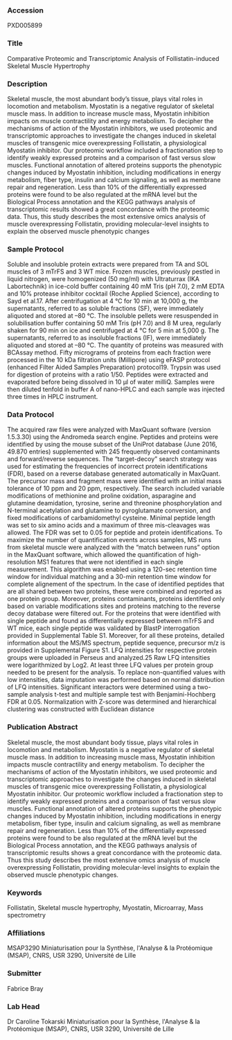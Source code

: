 ### Accession
PXD005899

### Title
Comparative Proteomic and Transcriptomic Analysis of Follistatin-induced Skeletal Muscle Hypertrophy

### Description
Skeletal muscle, the most abundant body’s tissue, plays vital roles in locomotion and metabolism. Myostatin is a negative regulator of skeletal muscle mass. In addition to increase muscle mass, Myostatin inhibition impacts on muscle contractility and energy metabolism. To decipher the mechanisms of action of the Myostatin inhibitors, we used proteomic and transcriptomic approaches to investigate the changes induced in skeletal muscles of transgenic mice overexpressing Follistatin, a physiological Myostatin inhibitor. Our proteomic workflow included a fractionation step to identify weakly expressed proteins and a comparison of fast versus slow muscles. Functional annotation of altered proteins supports the phenotypic changes induced by Myostatin inhibition, including modifications in energy metabolism, fiber type, insulin and calcium signaling, as well as membrane repair and regeneration. Less than 10% of the differentially expressed proteins were found to be also regulated at the mRNA level but the Biological Process annotation and the KEGG pathways analysis of transcriptomic results showed a great concordance with the proteomic data. Thus, this study describes the most extensive omics analysis of muscle overexpressing Follistatin, providing molecular-level insights to explain the observed muscle phenotypic changes

### Sample Protocol
Soluble and insoluble protein extracts were prepared from TA and SOL muscles of 3 mTrFS and 3 WT mice. Frozen muscles, previously pestled in liquid nitrogen, were homogenized (50 mg/ml) with Ultraturrax (IKA Labortechnik) in ice-cold buffer containing 40 mM Tris (pH 7.0), 2 mM EDTA and 10% protease inhibitor cocktail (Roche Applied Science), according to Sayd et al.17. After centrifugation at 4 °C for 10 min at 10,000 g, the supernatants, referred to as soluble fractions (SF), were immediately aliquoted and stored at –80 °C. The insoluble pellets were resuspended in solubilisation buffer containing 50 mM Tris (pH 7.0) and 8 M urea, regularly shaken for 90 min on ice and centrifuged at 4 °C for 5 min at 5,000 g. The supernatants, referred to as insoluble fractions (IF), were immediately aliquoted and stored at –80 °C. The quantity of proteins was measured with BCAssay method. Fifty micrograms of proteins from each fraction were processed in the 10 kDa filtration units (Millipore) using eFASP protocol (enhanced Filter Aided Samples Preparation) protocol19. Trypsin was used for digestion of proteins with a ratio 1/50. Peptides were extracted and evaporated before being dissolved in 10 µl of water milliQ. Samples were then diluted tenfold in buffer A of nano-HPLC and each sample was injected three times in HPLC instrument.

### Data Protocol
The acquired raw files were analyzed with MaxQuant software (version 1.5.3.30) using the Andromeda search engine. Peptides and proteins were identified by using the mouse subset of the UniProt database (June 2016, 49.870 entries) supplemented with 245 frequently observed contaminants and forward/reverse sequences. The “target-decoy” search strategy was used for estimating the frequencies of incorrect protein identifications (FDR), based on a reverse database generated automatically in MaxQuant. The precursor mass and fragment mass were identified with an initial mass tolerance of 10 ppm and 20 ppm, respectively. The search included variable modifications of methionine and proline oxidation, asparagine and glutamine deamidation, tyrosine, serine and threonine phosphorylation and N-terminal acetylation and glutamine to pyroglutamate conversion, and fixed modifications of carbamidomethyl cysteine. Minimal peptide length was set to six amino acids and a maximum of three mis-cleavages was allowed. The FDR was set to 0.05 for peptide and protein identifications. To maximize the number of quantification events across samples, MS runs from skeletal muscle were analyzed with the “match between runs” option in the MaxQuant software, which allowed the quantification of high-resolution MS1 features that were not identified in each single measurement. This algorithm was enabled using a 120-sec retention time window for individual matching and a 30-min retention time window for complete alignement of the spectrum. In the case of identified peptides that are all shared between two proteins, these were combined and reported as one protein group. Moreover, proteins contaminants, proteins identified only based on variable modifications sites and proteins matching to the reverse decoy database were filtered out. For the proteins that were identified with single peptide and found as differentially expressed between mTrFS and WT mice, each single peptide was validated by BlastP interrogation provided in Supplemental Table S1. Moreover, for all these proteins, detailed information about the MS/MS spectrum, peptide sequence, precursor m/z is provided in Supplemental Figure S1. LFQ intensities for respective protein groups were uploaded in Perseus and analyzed.25 Raw LFQ intensities were logarithmized by Log2. At least three LFQ values per protein group needed to be present for the analysis. To replace non-quantified values with low intensities, data imputation was performed based on normal distribution of LFQ intensities. Significant interactors were determined using a two-sample analysis t-test and multiple sample test with Benjamini-Hochberg FDR at 0.05. Normalization with Z-score was determined and hierarchical clustering was constructed with Euclidean distance

### Publication Abstract
Skeletal muscle, the most abundant body tissue, plays vital roles in locomotion and metabolism. Myostatin is a negative regulator of skeletal muscle mass. In addition to increasing muscle mass, Myostatin inhibition impacts muscle contractility and energy metabolism. To decipher the mechanisms of action of the Myostatin inhibitors, we used proteomic and transcriptomic approaches to investigate the changes induced in skeletal muscles of transgenic mice overexpressing Follistatin, a physiological Myostatin inhibitor. Our proteomic workflow included a fractionation step to identify weakly expressed proteins and a comparison of fast versus slow muscles. Functional annotation of altered proteins supports the phenotypic changes induced by Myostatin inhibition, including modifications in energy metabolism, fiber type, insulin and calcium signaling, as well as membrane repair and regeneration. Less than 10% of the differentially expressed proteins were found to be also regulated at the mRNA level but the Biological Process annotation, and the KEGG pathways analysis of transcriptomic results shows a great concordance with the proteomic data. Thus this study describes the most extensive omics analysis of muscle overexpressing Follistatin, providing molecular-level insights to explain the observed muscle phenotypic changes.

### Keywords
Follistatin, Skeletal muscle hypertrophy, Myostatin, Microarray, Mass spectrometry

### Affiliations
MSAP3290
Miniaturisation pour la Synthèse, l'Analyse & la Protéomique (MSAP), CNRS, USR 3290, Université de Lille

### Submitter
Fabrice Bray

### Lab Head
Dr Caroline Tokarski
Miniaturisation pour la Synthèse, l'Analyse & la Protéomique (MSAP), CNRS, USR 3290, Université de Lille


